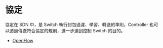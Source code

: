 # 協定
協定在 SDN 中，是 Switch 執行封包過濾、學習、轉送的準則，Controller 也可以透過傳送符合協定的規則，進一步達到控制 Switch 的目的。

* [OpenFlow](https://github.com/YanHaoChen/Learning-SDN/tree/master/Protocols/OpenFlow)
